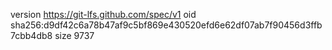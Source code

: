 version https://git-lfs.github.com/spec/v1
oid sha256:d9df42c6a78b47af9c5bf869e430520efd6e62df07ab7f90456d3ffb7cbb4db8
size 9737
